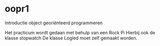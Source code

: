 # oopr1
Introductie object georiënteerd programmeren

Het practicum wordt gedaan met behulp van een Rock Pi
Hierbij ook de klasse stopwatch
De klasse Logled moet zelf gemaakt worden.
